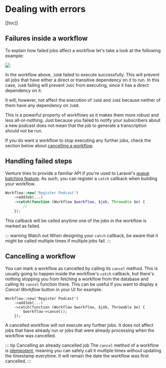 # Dealing with errors

[[toc]]

## Failures inside a workflow

To explain how failed jobs affect a workflow let's take a look at the following example:

![](/workflow-5.svg)

In the workflow above, `JobB` failed to execute successfully. This will prevent all jobs that have either a direct or transitive dependency on it to run. In this case, `JobB` failing will prevent `JobC` from executing, since it has a direct dependency on it.

It will, however, _not_ affect the execution of `JobD` and `JobE` because neither of them have any dependency on `JobB`.

This is a powerful property of workflows as it makes them more robust and less all-or-nothing. Just because you failed to notify your subscribers about a new podcast does not mean that the job to generate a transcription should not be run.

If you do want a workflow to stop executing any further jobs, check the section below about [cancelling a workflow](#cancelling-a-workflow).

## Handling failed steps

Venture tries to provide a familiar API if you're used to Laravel's [queue batching feature](https://laravel.com/docs/8.x/queues#dispatching-batches). As such, you can register a `catch` callback when building your workflow.

```php
Workflow::new('Register Podcast')
    ->addJob(...)
    ->catch(function (Workflow $workflow, $job, Throwable $e) {
        //
    });
```

This callback will be called anytime one of the jobs in the workflow is marked as failed.

::: warning Watch out
When designing your `catch` callback, be aware that it might be called multiple times if multiple jobs fail.
:::

## Cancelling a workflow

You can mark a workflow as cancelled by calling its `cancel` method. This is usually going to happen inside the workflow's `catch` callback, but there's nothing stopping you from fetching a workflow from the database and calling its `cancel` function there. This can be useful if you want to display a _Cancel Workflow_ button in your UI for example.

```php{4}
Workflow::new('Register Podcast')
    ->addJob(...)
    ->catch(function (Workflow $workflow, $job, Throwable $e) {
        $workflow->cancel();
    });
```

A cancelled workflow will not execute any further jobs. It does not affect jobs that have already run or jobs that were already processing when the workflow was cancelled.

::: tip Cancelling an already cancelled job
The `cancel` method of a workflow is [idempotent](https://en.wikipedia.org/wiki/Idempotence), meaning you can safely call it multiple times without updating the timestamp everytime. It will remain the date the workflow was first cancelled.
:::
